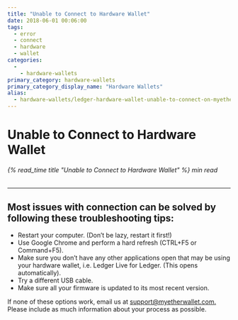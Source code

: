 ```yaml
---
title: "Unable to Connect to Hardware Wallet"
date: 2018-06-01 00:06:00
tags:
  - error
  - connect
  - hardware
  - wallet
categories:
  - 
    - hardware-wallets
primary_category: hardware-wallets
primary_category_display_name: "Hardware Wallets"
alias:
  - hardware-wallets/ledger-hardware-wallet-unable-to-connect-on-myetherwallet.html
---
```


# **Unable to Connect to Hardware Wallet**

###### {% read_time title "Unable to Connect to Hardware Wallet" %} min read

* * *

## **Most issues with connection can be solved by following these troubleshooting tips:**

-   Restart your computer. (Don’t be lazy, restart it first!)
-   Use Google Chrome and perform a hard refresh (CTRL+F5 or Command+F5).
-   Make sure you don’t have any other applications open that may be using your hardware wallet, i.e. Ledger Live for Ledger. (This opens automatically).
-   Try a different USB cable.
-   Make sure all your firmware is updated to its most recent version.

If none of these options work, email us at [support@myetherwallet.com.](mailto:support@myetherwallet.com.) Please include as much information about your process as possible.
